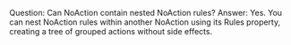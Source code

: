 Question: Can NoAction contain nested NoAction rules?
Answer: Yes. You can nest NoAction rules within another NoAction using its Rules property, creating a tree of grouped actions without side effects.
